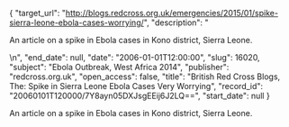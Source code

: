 {
  "target_url": "http://blogs.redcross.org.uk/emergencies/2015/01/spike-sierra-leone-ebola-cases-worrying/", 
  "description": "<p>An article on a spike in Ebola cases in Kono district, Sierra Leone.</p>\n", 
  "end_date": null, 
  "date": "2006-01-01T12:00:00", 
  "slug": 16020, 
  "subject": "Ebola Outbreak, West Africa 2014", 
  "publisher": "redcross.org.uk", 
  "open_access": false, 
  "title": "British Red Cross Blogs, The: Spike in Sierra Leone Ebola Cases Very Worrying", 
  "record_id": "20060101T120000/7Y8ayn05DXJsgEEij6J2LQ==", 
  "start_date": null
}

<p>An article on a spike in Ebola cases in Kono district, Sierra Leone.</p>
